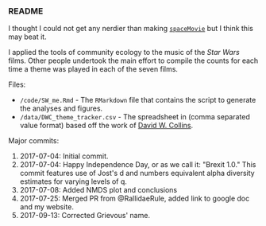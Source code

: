 ### README

I thought I could not get any nerdier than making [`spaceMovie`](https://github.com/butterflyology/spaceMovie) but I think this may beat it.

I applied the tools of community ecology to the music of the *Star Wars* films. Other people undertook the main effort to compile the counts for each time a theme was played in each of the seven films.

Files:

* `/code/SW_me.Rmd` - The `RMarkdown` file that contains the script to generate the analyses and figures.
* `/data/DWC_theme_tracker.csv` - The spreadsheet in (comma separated value format) based off the work of [David W. Collins](https://twitter.com/DavidWCollins?ref_src=twsrc%5Egoogle%7Ctwcamp%5Eserp%7Ctwgr%5Eauthor).


Major commits:

1. 2017-07-04: Initial commit.
1. 2017-07-04: Happy Independence Day, or as we call it: "Brexit 1.0." This commit features use of Jost's d and numbers equivalent alpha diversity estimates for varying levels of q.
1. 2017-07-08: Added NMDS plot and conclusions
1. 2017-07-25: Merged PR from @RallidaeRule, added link to google doc and my website.
1. 2017-09-13: Corrected Grievous' name.
